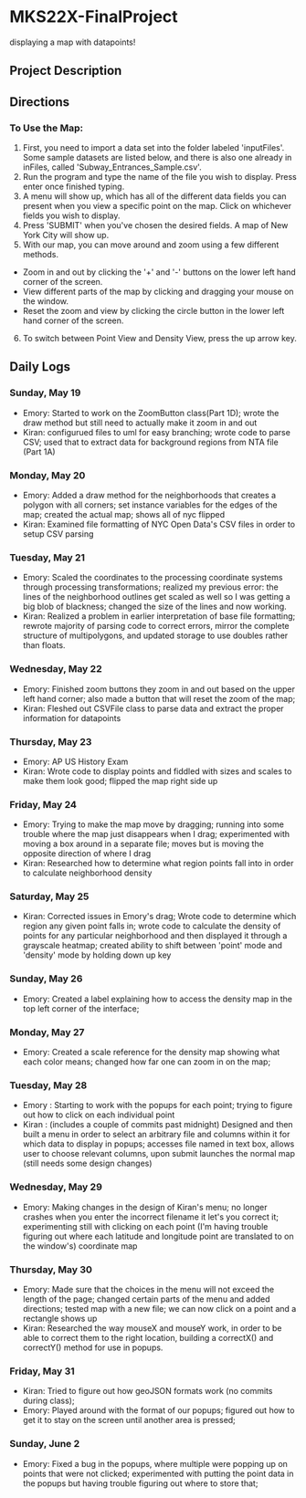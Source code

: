 # MKS22X-FinalProject
displaying a map with datapoints!

## Project Description


## Directions
### To Use the Map:
1. First, you need to import a data set into the folder labeled 'inputFiles'. Some sample datasets are listed below, and there is also one already in inFiles, called 'Subway_Entrances_Sample.csv'.
2. Run the program and type the name of the file you wish to display. Press enter once finished typing.
3. A menu will show up, which has all of the different data fields you can present when you view a specific point on the map. Click on whichever fields you wish to display.
4. Press 'SUBMIT' when you've chosen the desired fields. A map of New York City will show up.
5. With our map, you can move around and zoom using a few different methods.
- Zoom in and out by clicking the '+' and '-' buttons on the lower left hand corner of the screen.
- View different parts of the map by clicking and dragging your mouse on the window.
- Reset the zoom and view by clicking the circle button in the lower left hand corner of the screen.
6. To switch between Point View and Density View, press the up arrow key.




## Daily Logs
### Sunday, May 19
- Emory: Started to work on the ZoomButton class(Part 1D); wrote the draw method but still need to actually make it zoom in and out
- Kiran: configurued files to uml for easy branching; wrote code to parse CSV; used that to extract data for background regions from NTA file (Part 1A)

### Monday, May 20
- Emory: Added a draw method for the neighborhoods that creates a polygon with all corners; set instance variables for the edges of the map; created the actual map; shows all of nyc flipped
- Kiran: Examined file formatting of NYC Open Data's CSV files in order to setup CSV parsing

### Tuesday, May 21
- Emory: Scaled the coordinates to the processing coordinate systems through processing transformations; realized my previous error: the lines of the neighborhood outlines get scaled as well so I was getting a big blob of blackness; changed the size of the lines and now working.
- Kiran: Realized a problem in earlier interpretation of base file formatting; rewrote majority of parsing code to correct errors, mirror the complete structure of multipolygons, and updated storage to use doubles rather than floats.

### Wednesday, May 22
- Emory: Finished zoom buttons they zoom in and out based on the upper left hand corner; also made a button that will reset the zoom of the map;
- Kiran: Fleshed out CSVFile class to parse data and extract the proper information for datapoints

### Thursday, May 23
- Emory: AP US History Exam
- Kiran: Wrote code to display points and fiddled with sizes and scales to make them look good; flipped the map right side up

### Friday, May 24
- Emory: Trying to make the map move by dragging; running into some trouble where the map just disappears when I drag; experimented with moving a box around in a separate file; moves but is moving the opposite direction of where I drag
- Kiran: Researched how to determine what region points fall into in order to calculate neighborhood density

### Saturday, May 25
- Kiran: Corrected issues in Emory's drag; Wrote code to determine which region any given point falls in; wrote code to calculate the density of points for any particular neighborhood and then displayed it through a grayscale heatmap; created ability to shift between 'point' mode and 'density' mode by holding down up key

### Sunday, May 26
- Emory: Created a label explaining how to access the density map in the top left corner of the interface;

### Monday, May 27
- Emory: Created a scale reference for the density map showing what each color means; changed how far one can zoom in on the map;

### Tuesday, May 28
- Emory : Starting to work with the popups for each point; trying to figure out how to click on each individual point
- Kiran : (includes a couple of commits past midnight) Designed and then built a menu in order to select an arbitrary file and columns within it for which data to display in popups; accesses file named in text box, allows user to choose relevant columns, upon submit launches the normal map (still needs some design changes)

### Wednesday, May 29
- Emory: Making changes in the design of Kiran's menu; no longer crashes when you enter the incorrect filename it let's you correct it; experimenting still with clicking on each point (I'm having trouble figuring out where each latitude and longitude point are translated to on the window's) coordinate map

### Thursday, May 30
- Emory: Made sure that the choices in the menu will not exceed the length of the page; changed certain parts of the menu and added directions; tested map with a new file; we can now click on a point and a rectangle shows up
- Kiran: Researched the way mouseX and mouseY work, in order to be able to correct them to the right location, building a correctX() and correctY() method for use in popups.

### Friday, May 31
- Kiran: Tried to figure out how geoJSON formats work (no commits during class);
- Emory: Played around with the format of our popups; figured out how to get it to stay on the screen until another area is pressed;

### Sunday, June 2
- Emory: Fixed a bug in the popups, where multiple were popping up on points that were not clicked; experimented with putting the point data in the popups but having trouble figuring out where to store that;
